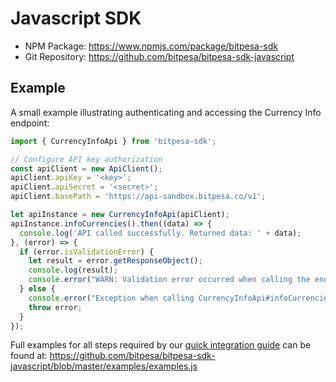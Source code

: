 # Javascript SDK

- NPM Package: https://www.npmjs.com/package/bitpesa-sdk
- Git Repository: https://github.com/bitpesa/bitpesa-sdk-javascript

## Example

A small example illustrating authenticating and accessing the Currency Info endpoint:

```js
import { CurrencyInfoApi } from 'bitpesa-sdk';

// Configure API key authorization
const apiClient = new ApiClient();
apiClient.apiKey = '<key>';
apiClient.apiSecret = '<secret>';
apiClient.basePath = 'https://api-sandbox.bitpesa.co/v1';

let apiInstance = new CurrencyInfoApi(apiClient);
apiInstance.infoCurrencies().then((data) => {
  console.log('API called successfully. Returned data: ' + data);
}, (error) => {
  if (error.isValidationError) {
    let result = error.getResponseObject();
    console.log(result);
    console.error("WARN: Validation error occurred when calling the endpoint");
  } else {
    console.error("Exception when calling CurrencyInfoApi#infoCurrencies");
    throw error;
  }
});
```

Full examples for all steps required by our [quick integration guide](../quick-integration.md) can be found at: https://github.com/bitpesa/bitpesa-sdk-javascript/blob/master/examples/examples.js
